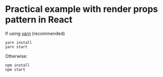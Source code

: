 # Practical example with render props pattern in React

If using [yarn](https://yarnpkg.com) (recommended)

```
yarn install
yarn start
```

Otherwise:

```
npm install
npm start
```
